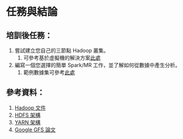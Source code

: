 # 任務與結論

## 培訓後任務：

1. 嘗試建立您自己的三節點 Hadoop 叢集。
    1. 可參考基於虛擬機的解決方案[此處](http://hortonworks.com/wp-content/uploads/2015/04/Import_on_VBox_4_07_2015.pdf)
2. 編寫一個您選擇的簡單 Spark/MR 工作，並了解如何從數據中產生分析。
    1. 範例數據集可參考[此處](https://grouplens.org/datasets/movielens/)

## 參考資料：
1. [Hadoop 文件](http://hadoop.apache.org/docs/current/)
2. [HDFS 架構](http://hadoop.apache.org/docs/current/hadoop-project-dist/hadoop-hdfs/HdfsDesign.html)
3. [YARN 架構](http://hadoop.apache.org/docs/current/hadoop-yarn/hadoop-yarn-site/YARN.html)
4. [Google GFS 論文](https://storage.googleapis.com/pub-tools-public-publication-data/pdf/035fc972c796d33122033a0614bc94cff1527999.pdf)
